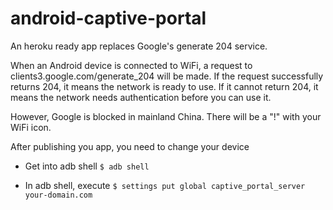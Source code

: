 # android-captive-portal
An heroku ready app replaces Google's generate 204 service.

When an Android device is connected to WiFi, a request to clients3.google.com/generate_204 will be made. 
If the request successfully returns 204, it means the network is ready to use. 
If it cannot return 204, it means the network needs authentication before you can use it.

However, Google is blocked in mainland China. There will be a "!" with your WiFi icon.


After publishing you app, you need to change your device

* Get into adb shell ``$ adb shell``

* In adb shell, execute ``$ settings put global captive_portal_server your-domain.com``

